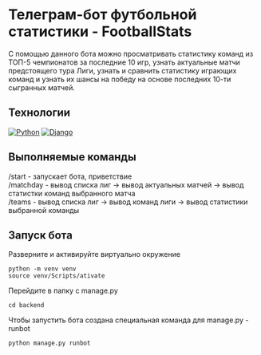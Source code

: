 # Телеграм-бот футбольной статистики - FootballStats

С помощью данного бота можно просматривать статистику команд из ТОП-5 чемпионатов за последние 10 игр, узнать актуальные матчи предстоящего тура Лиги, узнать и сравнить статистику играющих команд и узнать их шансы на победу на основе последних 10-ти сыгранных матчей.

## Технологии
[![Python](https://img.shields.io/badge/-Python-464646?style=flat&logo=Python&logoColor=56C0C0&color=008080)](https://www.python.org/)
[![Django](https://img.shields.io/badge/-Django-464646?style=flat&logo=Django&logoColor=56C0C0&color=008080)](https://www.djangoproject.com/)

## Выполняемые команды
/start - запускает бота, приветствие<br />
/matchday - вывод списка лиг -> вывод актуальных матчей -> вывод статистки команд выбранного матча<br />
/teams - вывод списка лиг -> вывод команд лиги -> вывод статистики выбранной команды<br />

## Запуск бота
Разверните и активируйте виртуально окружение
```
python -m venv venv
source venv/Scripts/ativate
```
Перейдите в папку с manage.py
```
cd backend
```
Чтобы запустить бота создана специальная команда для manage.py - runbot
```
python manage.py runbot
```
